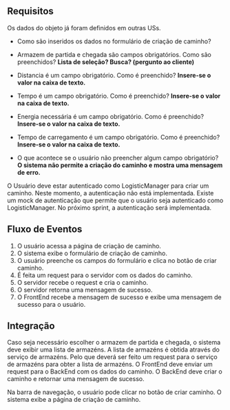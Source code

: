 

## Requisitos
Os dados do objeto já foram definidos em outras USs. 

- Como são inseridos os dados no formulário de criação de caminho?

- Armazem de partida e chegada são campos obrigatórios. Como são preenchidos? **Lista de seleção? Busca? (pergunto ao cliente)**

- Distancia é um campo obrigatório. Como é preenchido? **Insere-se o valor na caixa de texto.**

- Tempo é um campo obrigatório. Como é preenchido? **Insere-se o valor na caixa de texto.**

- Energia necessária é um campo obrigatório. Como é preenchido? **Insere-se o valor na caixa de texto.**

- Tempo de carregamento é um campo obrigatório. Como é preenchido? **Insere-se o valor na caixa de texto.**

- O que acontece se o usuário não preencher algum campo obrigatório? **O sistema não permite a criação do caminho e mostra uma mensagem de erro.**

O Usuário deve estar autenticado como LogisticManager para criar um caminho. Neste momento, a autenticação não está implementada. Existe um mock de autenticação que permite que o usuário seja autenticado como LogisticManager. No próximo sprint, a autenticação será implementada.

## Fluxo de Eventos
1. O usuário acessa a página de criação de caminho. 
2. O sistema exibe o formulário de criação de caminho.
3. O usuário preenche os campos do formulário e clica no botão de criar caminho.
4.  É feita um request para o servidor com os dados do caminho.
5.  O servidor recebe o request e cria o caminho.
6.  O servidor retorna uma mensagem de sucesso.
7.  O FrontEnd recebe a mensagem de sucesso e exibe uma mensagem de sucesso para o usuário.

## Integração
Caso seja necessário escolher o armazem de partida e chegada, o sistema deve exibir uma lista de armazéns. A lista de armazéns é obtida através do serviço de armazéns. Pelo que deverá ser feito um request para o serviço de armazéns para obter a lista de armazéns.
O FrontEnd deve enviar um request para o BackEnd com os dados do caminho. O BackEnd deve criar o caminho e retornar uma mensagem de sucesso.

Na barra de navegação, o usuário pode clicar no botão de criar caminho. O sistema exibe a página de criação de caminho. 
